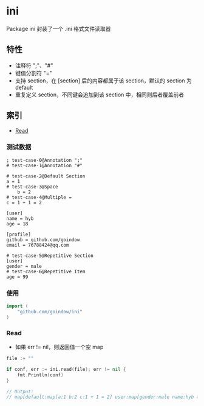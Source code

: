 # ini
Package ini 封装了一个 .ini 格式文件读取器

## 特性
- 注释符 ";"、"#"
- 键值分割符 "="
- 支持 section，在 [section] 后的内容都属于该 section，默认的 section 为 default
- 重复定义 section，不同键会追加到该 section 中，相同则后者覆盖前者

## 索引
- [Read](#Read)

### 测试数据
```
; test-case-0@Annotation ";"
# test-case-1@Annotation "#"

# test-case-2@Default Section
a = 1
# test-case-3@Space
	b = 2
# test-case-4@Multiple =
c = 1 + 1 = 2 

[user]
name = hyb
age = 18

[profile]
github = github.com/goindow
email = 76788424@qq.com

# test-case-5@Repetitive Section
[user]
gender = male
# test-case-6@Repetitive Item
age = 99
```

### 使用
```go
import (
	"github.com/goindow/ini"
)
```

### Read
- 如果 err != nil，则返回值一个空 map
```go
file := ""

if conf, err := ini.read(file); err != nil {
	fmt.Println(conf)
}

// Output:
// map[default:map[a:1 b:2 c:1 + 1 = 2] user:map[gender:male name:hyb age:99] profile:map[email:76788424@qq.com github:github.com/goindow]]
```